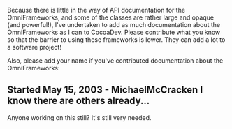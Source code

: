 

Because there is little in the way of API documentation for the OmniFrameworks, and some of the classes are rather large and opaque (and powerful!), I've undertaken to add as much documentation about the OmniFrameworks as I can to CocoaDev. Please contribute what you know so that the barrier to using these frameworks is lower. They can add a lot to a software project!

Also, please add your name if you've contributed documentation about the OmniFrameworks:

Started May 15, 2003 - MichaelMcCracken
I know there are others already...
----
Anyone working on this still? It's still very needed.
